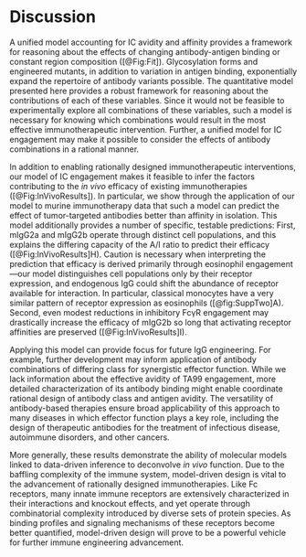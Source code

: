 # Discussion

A unified model accounting for IC avidity and affinity provides a framework for reasoning about the effects of changing antibody-antigen binding or constant region composition ([@Fig:Fit]). Glycosylation forms and engineered mutants, in addition to variation in antigen binding, exponentially expand the repertoire of antibody variants possible. The quantitative model presented here provides a robust framework for reasoning about the contributions of each of these variables. Since it would not be feasible to experimentally explore all combinations of these variables, such a model is necessary for knowing which combinations would result in the most effective immunotherapeutic intervention. Further, a unified model for IC engagement may make it possible to consider the effects of antibody combinations in a rational manner.

In addition to enabling rationally designed immunotherapeutic interventions, our model of IC engagement makes it feasible to infer the factors contributing to the *in vivo* efficacy of existing immunotherapies ([@Fig:InVivoResults]). In particular, we show through the application of our model to murine immunotherapy data that such a model can predict the effect of tumor-targeted antibodies better than affinity in isolation. This model additionally provides a number of specific, testable predictions: First, mIgG2a and mIgG2b operate through distinct cell populations, and this explains the differing capacity of the A/I ratio to predict their efficacy ([@Fig:InVivoResults]H). Caution is necessary when interpreting the prediction that efficacy is derived primarily through eosinophil engagement—our model distinguishes cell populations only by their receptor expression, and endogenous IgG could shift the abundance of receptor available for interaction. In particular, classical monocytes have a very similar pattern of receptor expression as eosinophils ([@fig:SuppTwo]A). Second, even modest reductions in inhibitory FcγR engagement may drastically increase the efficacy of mIgG2b so long that activating receptor affinities are preserved ([@Fig:InVivoResults]I).

Applying this model can provide focus for future IgG engineering. For example, further development may inform application of antibody combinations of differing class for synergistic effector function. While we lack information about the effective avidity of TA99 engagement, more detailed characterization of its antibody binding might enable coordinate rational design of antibody class and antigen avidity. The versatility of antibody-based therapies ensure broad applicability of this approach to many diseases in which effector function plays a key role, including the design of therapeutic antibodies for the treatment of infectious disease, autoimmune disorders, and other cancers. 

More generally, these results demonstrate the ability of molecular models linked to data-driven inference to deconvolve *in vivo* function. Due to the baffling complexity of the immune system, model-driven design is vital to the advancement of rationally designed immunotherapies. Like Fc receptors, many innate immune receptors are extensively characterized in their interactions and knockout effects, and yet operate through combinatorial complexity introduced by diverse sets of protein species. As binding profiles and signaling mechanisms of these receptors become better quantified, model-driven design will prove to be a powerful vehicle for further immune engineering advancement.
